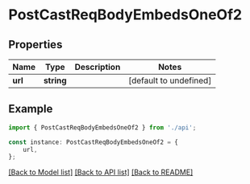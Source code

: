 # PostCastReqBodyEmbedsOneOf2


## Properties

Name | Type | Description | Notes
------------ | ------------- | ------------- | -------------
**url** | **string** |  | [default to undefined]

## Example

```typescript
import { PostCastReqBodyEmbedsOneOf2 } from './api';

const instance: PostCastReqBodyEmbedsOneOf2 = {
    url,
};
```

[[Back to Model list]](../README.md#documentation-for-models) [[Back to API list]](../README.md#documentation-for-api-endpoints) [[Back to README]](../README.md)
